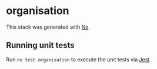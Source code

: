 # organisation

This stack was generated with [Nx](https://nx.dev).

## Running unit tests

Run `nx test organisation` to execute the unit tests via [Jest](https://jestjs.io).
